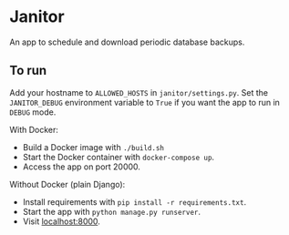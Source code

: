 # Janitor

An app to schedule and download periodic database backups.

## To run
Add your hostname to `ALLOWED_HOSTS` in `janitor/settings.py`.
Set the `JANITOR_DEBUG` environment variable to `True` if you want the app to run in `DEBUG` mode.

With Docker:
* Build a Docker image with `./build.sh`
* Start the Docker container with `docker-compose up`.
* Access the app on port 20000.

Without Docker (plain Django):
* Install requirements with `pip install -r requirements.txt`.
* Start the app with `python manage.py runserver`.
* Visit [localhost:8000](http://localhost:8000).
